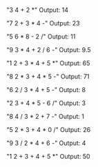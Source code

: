 "3 4 + 2 *"
Output: 14

"7 2 + 3 * 4 -"
Output: 23

"5 6 * 8 - 2 /"
Output: 11

"9 3 * 4 + 2 / 6 -"
Output: 9.5

"1 2 + 3 * 4 + 5 *"
Output: 65

"8 2 * 3 + 4 * 5 -"
Output: 71

"6 2 / 3 * 4 + 5 -"
Output: 8

"2 3 + 4 * 5 - 6 /"
Output: 3

"8 4 / 3 * 2 + 7 -"
Output: 1

"5 2 * 3 + 4 * 0 /"
Output: 26

"9 3 / 2 * 4 + 6 -"
Output: 4

"1 2 + 3 + 4 + 5 *"
Output: 50